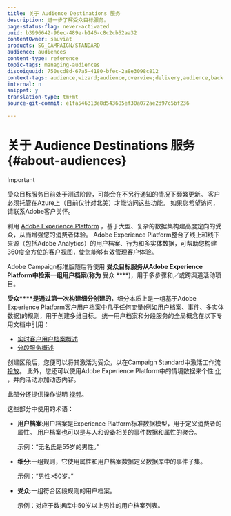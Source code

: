 ```yaml
---
title: 关于 Audience Destinations 服务
description: 进一步了解受众目标服务。
page-status-flag: never-activated
uuid: b3996642-96ec-489e-b146-c8c2cb52aa32
contentOwner: sauviat
products: SG_CAMPAIGN/STANDARD
audience: audiences
content-type: reference
topic-tags: managing-audiences
discoiquuid: 750ecd8d-67a5-4180-bfec-2a8e3098c812
context-tags: audience,wizard;audience,overview;delivery,audience,back
internal: n
snippet: y
translation-type: tm+mt
source-git-commit: e1fa546313e8d543685ef30a072ae2d97c5bf236

---
```



# 关于 Audience Destinations 服务 {#about-audiences}

>[!IMPORTANT]
>
>受众目标服务目前处于测试阶段，可能会在不另行通知的情况下频繁更新。 客户必须托管在Azure上（目前仅针对北美）才能访问这些功能。 如果您希望访问，请联系Adobe客户关怀。

利用 [Adobe Experience Platform](https://docs.adobe.com/content/help/en/experience-platform/landing/home.html) ，基于大型、复杂的数据集构建高度定向的受众，从而增强您的消费者体验。 Adobe Experience Platform整合了线上和线下来源（包括Adobe Analytics）的用户档案、行为和多实体数据，可帮助您构建360度全方位的客户视图，使您能够有效管理客户体验。

Adobe Campaign标准版随后将使用 **受众目标服务从Adobe Experience Platform中检索一组用户档案(称为** 受众 ****)，用于多步骤和／或跨渠道活动项目。

**受众****是通过第一次构建细分创建的**，细分本质上是一组基于Adobe Experience Platform客户用户档案中几乎任何变量(例如用户档案、事件、多实体数据)的规则，用于创建多维目标。 统一用户档案和分段服务的全局概念在以下专用文档中引用：

* [实时客户用户档案概述](https://docs.adobe.com/content/help/en/experience-platform/profile/home.html)
* [分段服务概述](https://docs.adobe.com/content/help/en/experience-platform/segmentation/home.html)

创建区段后，您便可以将其激活为受众，以在Campaign Standard中激活工作流 [投放](../../automating/using/aep-targeting-audiences.md)。 此外，您还可以使用Adobe Experience Platform中的情境数据来个性 [化](../../automating/using/aep-personalizing-campaigns.md) ，并向活动添加动态内容。

此部分还提供操作说明 [视频](https://docs.adobe.com/content/help/en/campaign-learn/campaign-standard-tutorials/profiles-and-audiences/audience-destinations/audience-destinations-overview.html)。

这些部分中使用的术语：

* **用户档案**:用户档案是Experience Platform标准数据模型，用于定义消费者的属性。 用户档案也可以是与人和设备相关的事件数据和属性的聚合。

   示例：“无名氏是55岁的男性。”

* **细分**:一组规则，它使用属性和用户档案数据定义数据库中的事件子集。

   示例：“男性>50岁。”

* **受众**:一组符合区段规则的用户档案。

   示例：对应于数据库中50岁以上男性的用户档案列表。
